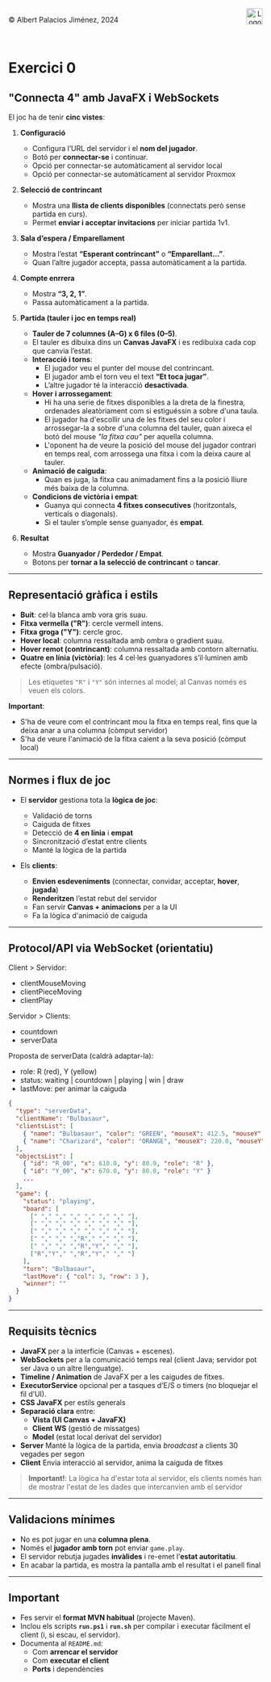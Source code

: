 <div style="display: flex; width: 100%;">
    <div style="flex: 1; padding: 0px;">
        <p>© Albert Palacios Jiménez, 2024</p>
    </div>
    <div style="flex: 1; padding: 0px; text-align: right;">
        <img src="./assets/ieti.png" height="32" alt="Logo de IETI" style="max-height: 32px;">
    </div>
</div>
<br/>

# Exercici 0

## "Connecta 4" amb JavaFX i WebSockets

El joc ha de tenir **cinc vistes**:

1. **Configuració**  
   - Configura l’URL del servidor i el **nom del jugador**.  
   - Botó per **connectar-se** i continuar.
   - Opció per connectar-se automàticament al servidor local
   - Opció per connectar-se automàticament al servidor Proxmox

2. **Selecció de contrincant**  
   - Mostra una **llista de clients disponibles** (connectats però sense partida en curs).  
   - Permet **enviar i acceptar invitacions** per iniciar partida 1v1.

3. **Sala d’espera / Emparellament**  
   - Mostra l’estat **“Esperant contrincant”** o **“Emparellant…”**.  
   - Quan l’altre jugador accepta, passa automàticament a la partida.

4. **Compte enrrera**  
   - Mostra **“3, 2, 1”**.  
   - Passa automàticament a la partida.

5. **Partida (tauler i joc en temps real)**  
   - **Tauler de 7 columnes (A–G) x 6 files (0–5)**.  
   - El tauler es dibuixa dins un **Canvas JavaFX** i es redibuixa cada cop que canvia l’estat.  
   - **Interacció i torns**:  
     - El jugador veu el punter del mouse del contrincant.
     - El jugador amb el torn veu el text **“Et toca jugar”**. 
     - L’altre jugador té la interacció **desactivada**.  
   - **Hover i arrossegament**:  
     - Hi ha una serie de fitxes disponibles a la dreta de la finestra, ordenades aleatòriament com si estiguéssin a sobre d'una taula.
     - El jugador ha d'escollir una de les fitxes del seu color i arrossegar-la a sobre d'una columna del tauler, quan aixeca el botó del mouse *"la fitxa cau"* per aquella columna.  
     - L'oponent ha de veure la posició del mouse del jugador contrari en temps real, com arrossega una fitxa i com la deixa caure al tauler.
   - **Animació de caiguda**:  
     - Quan es juga, la fitxa cau animadament fins a la posició lliure més baixa de la columna.  
   - **Condicions de victòria i empat**:  
     - Guanya qui connecta **4 fitxes consecutives** (horitzontals, verticals o diagonals).  
     - Si el tauler s’omple sense guanyador, és **empat**.

6. **Resultat**  
   - Mostra **Guanyador / Perdedor / Empat**.  
   - Botons per **tornar a la selecció de contrincant** o **tancar**.

---

## Representació gràfica i estils

- **Buit**: cel·la blanca amb vora gris suau.  
- **Fitxa vermella ("R")**: cercle vermell intens.  
- **Fitxa groga ("Y")**: cercle groc.  
- **Hover local**: columna ressaltada amb ombra o gradient suau.  
- **Hover remot (contrincant)**: columna ressaltada amb contorn alternatiu.  
- **Quatre en línia (victòria)**: les 4 cel·les guanyadores s’il·luminen amb efecte (ombra/pulsació).  

> Les etiquetes `"R"` i `"Y"` són internes al model; al Canvas només es veuen els colors.

**Important**:

- S'ha de veure com el contrincant mou la fitxa en temps real, fins que la deixa anar a una columna (còmput servidor)
- S'ha de veure l'animació de la fitxa caient a la seva posició (còmput local)

---

## Normes i flux de joc

- El **servidor** gestiona tota la **lògica de joc**:
  - Validació de torns  
  - Caiguda de fitxes  
  - Detecció de **4 en línia** i **empat**  
  - Sincronització d’estat entre clients
  - Manté la lògica de la partida

- Els **clients**:
  - **Envien esdeveniments** (connectar, convidar, acceptar, **hover**, **jugada**)  
  - **Renderitzen** l’estat rebut del servidor  
  - Fan servir **Canvas + animacions** per a la UI
  - Fa la lògica d'animació de caiguda

---

## Protocol/API via WebSocket (orientatiu)

Client > Servidor:

- clientMouseMoving
- clientPieceMoving
- clientPlay

Servidor > Clients:

- countdown
- serverData

Proposta de serverData (caldrà adaptar-la):

- role: R (red), Y (yellow)
- status: waiting | countdown | playing | win | draw
- lastMove: per animar la caiguda

```json
{
  "type": "serverData",
  "clientName": "Bulbasaur",
  "clientsList": [
    { "name": "Bulbasaur", "color": "GREEN", "mouseX": 412.5, "mouseY": 133.0, "role": "R" },
    { "name": "Charizard", "color": "ORANGE", "mouseX": 220.0, "mouseY": 210.0, "role": "Y" }
  ],
  "objectsList": [
    { "id": "R_00", "x": 610.0, "y": 80.0, "role": "R" },
    { "id": "Y_00", "x": 670.0, "y": 80.0, "role": "Y" }
    ...
  ],
  "game": {
    "status": "playing",
    "board": [
      [" "," "," "," "," "," "," "],
      [" "," "," "," "," "," "," "],
      [" "," "," "," "," "," "," "],
      [" "," "," ","R"," "," "," "],
      [" "," "," ","R","Y"," "," "],
      ["R","Y"," ","R","Y"," "," "]
    ],
    "turn": "Bulbasaur", 
    "lastMove": { "col": 3, "row": 3 },
    "winner": "" 
  }
}
```

---

## Requisits tècnics

- **JavaFX** per a la interfície (Canvas + escenes).  
- **WebSockets** per a la comunicació temps real (client Java; servidor pot ser Java o un altre llenguatge).  
- **Timeline / Animation** de JavaFX per a les caigudes de fitxes.  
- **ExecutorService** opcional per a tasques d’E/S o timers (no bloquejar el fil d’UI).  
- **CSS JavaFX** per estils generals 
- **Separació clara** entre:
  - **Vista (UI Canvas + JavaFX)**  
  - **Client WS** (gestió de missatges)  
  - **Model** (estat local derivat del servidor)
- **Server** Manté la lògica de la partida, envia *broadcast* a clients 30 vegades per segon
- **Client** Envia interacció al servidor, anima la caiguda de fitxes

> **Important!**: La lògica ha d'estar tota al servidor, els clients només han de mostrar l'estat de les dades que intercanvien amb el servidor

---

## Validacions mínimes

- No es pot jugar en una **columna plena**.  
- Només el **jugador amb torn** pot enviar `game.play`.  
- El servidor rebutja jugades **invàlides** i re-emet l’**estat autoritatiu**.  
- En acabar la partida, es mostra la pantalla amb el resultat i el panell final

---

## Important

- Fes servir el **format MVN habitual** (projecte Maven).  
- Inclou els scripts **`run.ps1`** i **`run.sh`** per compilar i executar fàcilment el client (i, si escau, el servidor).  
- Documenta al `README.md`:
  - Com **arrencar el servidor**  
  - Com **executar el client**  
  - **Ports** i dependències
